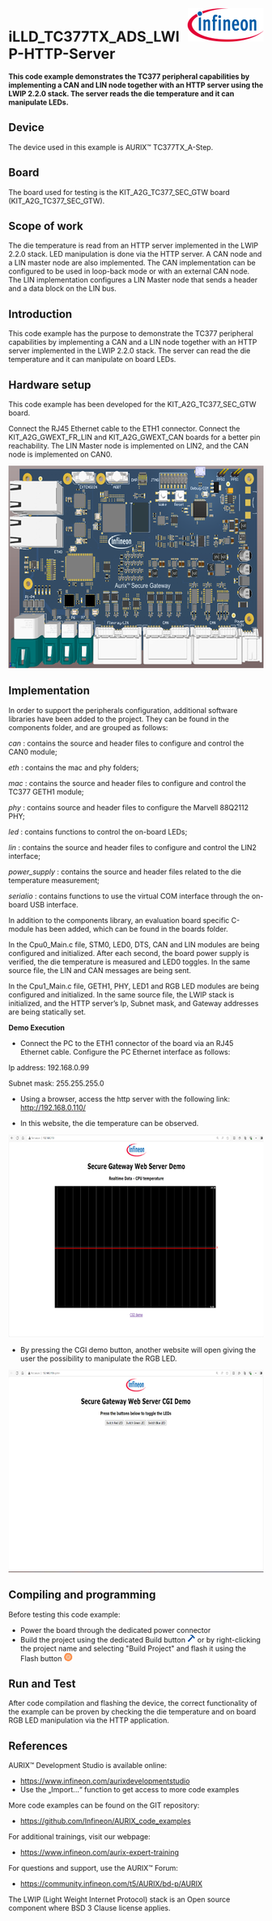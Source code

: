 <img src="Images/IFX_LOGO_600.gif" align="right" width="150" />  

# iLLD_TC377TX_ADS_LWIP-HTTP-Server
**This code example demonstrates the TC377 peripheral capabilities by implementing a CAN and LIN node together with an HTTP server using the LWIP 2.2.0 stack. The server reads the die temperature and it can manipulate LEDs.**

## Device  
The device used in this example is AURIX™ TC377TX_A-Step. 

## Board  
   
The board used for testing is the KIT_A2G_TC377_SEC_GTW board (KIT_A2G_TC377_SEC_GTW).  

## Scope of work   

The die temperature is read from an HTTP server implemented in the LWIP 2.2.0 stack. LED manipulation is done via the HTTP server.
A CAN node and a LIN master node are also implemented. The CAN implementation can be configured to be used in loop-back mode or with an external CAN node. The LIN implementation configures a LIN Master node that sends a header and a data block on the LIN bus.

## Introduction  

This code example has the purpose to demonstrate the TC377 peripheral capabilities by implementing a CAN and a LIN node together with an HTTP server implemented in the LWIP 2.2.0 stack. The server can read the die temperature and it can manipulate on board LEDs.

## Hardware setup  
 
This code example has been developed for the KIT_A2G_TC377_SEC_GTW board.

Connect the RJ45 Ethernet cable to the ETH1 connector. Connect the KIT_A2G_GWEXT_FR_LIN and KIT_A2G_GWEXT_CAN boards for a better pin reachability. The LIN Master node is implemented on LIN2, and the CAN node is implemented on CAN0. 

<img src="./Images/Board.png" height="400" />

## Implementation  

In order to support the peripherals configuration, additional software libraries have been added to the project.
They can be found in the components folder, and are grouped as follows:

*can* : contains the source and header files to configure and control the CAN0 module;

*eth* : contains the mac and phy folders;

*mac* : contains the source and header files to configure and control the  TC377 GETH1 module;

*phy* : contains source and header files to configure the Marvell 88Q2112 PHY;

*led* : contains functions to control the on-board LEDs;

*lin* : contains the source and header files to configure and control the LIN2 interface;

*power_supply* : contains the source and header files related to the die temperature measurement; 

*serialio* : contains functions to use the virtual COM interface through the on-board USB interface.

In addition to the components library, an evaluation board specific C-module has been added, which can be found in the boards folder.


In the Cpu0_Main.c file, STM0, LED0, DTS, CAN and LIN modules are being configured and initialized. After each second, the board power supply is verified, the die temperature is measured and LED0 toggles. In the same source file, the LIN and CAN messages are being sent.

In the Cpu1_Main.c file, GETH1, PHY, LED1 and RGB LED modules are being configured and initialized. In the same source file, the LWIP stack is initialized, and the HTTP server’s Ip, Subnet mask, and Gateway addresses are being statically set. 

**Demo Execution**

- Connect the PC to the ETH1 connector of the board via an RJ45 Ethernet cable. Configure the PC Ethernet interface as follows: 

Ip address: 192.168.0.99

Subnet mask: 255.255.255.0

- Using a browser, access the http server with the following link: http://192.168.0.110/

- In this website, the die temperature can be observed.

<img src="./Images/Temperature.png" height="400" />

- By pressing the CGI demo button, another website will open giving the user the possibility to manipulate the RGB LED.

<img src="./Images/Buttons.png" height="400" />

## Compiling and programming
Before testing this code example:  
- Power the board through the dedicated power connector 
- Build the project using the dedicated Build button <img src="./Images/build_activeproj.gif" /> or by right-clicking the project name and selecting "Build Project" and flash it using the Flash button <img src="./Images/flash_activeproj.gif" />

## Run and Test   

After code compilation and flashing the device, the correct functionality of the example can be proven by checking the die temperature and on board RGB LED manipulation via the HTTP application.

## References  

AURIX™ Development Studio is available online:  
- <https://www.infineon.com/aurixdevelopmentstudio>  
- Use the „Import...“ function to get access to more code examples  

More code examples can be found on the GIT repository:  
- <https://github.com/Infineon/AURIX_code_examples>  

For additional trainings, visit our webpage:  
- <https://www.infineon.com/aurix-expert-training>  

For questions and support, use the AURIX™ Forum:  
- <https://community.infineon.com/t5/AURIX/bd-p/AURIX>  

The LWIP (Light Weight Internet Protocol) stack is an Open source component where BSD 3 Clause license applies.